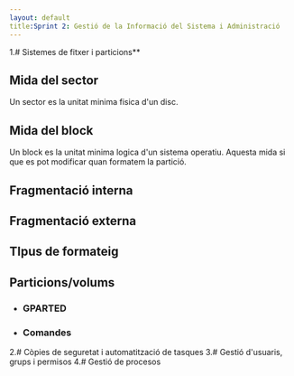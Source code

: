 ```yaml
---
layout: default
title:Sprint 2: Gestió de la Informació del Sistema i Administració
---
```


1.# Sistemes de fitxer i particions**
## Mida del sector
Un sector es la unitat minima fisica d'un disc.

## Mida del block
Un block es la unitat minima logica d'un sistema operatiu.
Aquesta mida si que es pot modificar quan formatem la partició.

## Fragmentació interna
## Fragmentació externa
## TIpus de formateig
## Particions/volums
* ### GPARTED
* ### Comandes










2.# Còpies de seguretat i automatització de tasques
3.# Gestió d'usuaris, grups i permisos
4.# Gestió de procesos
